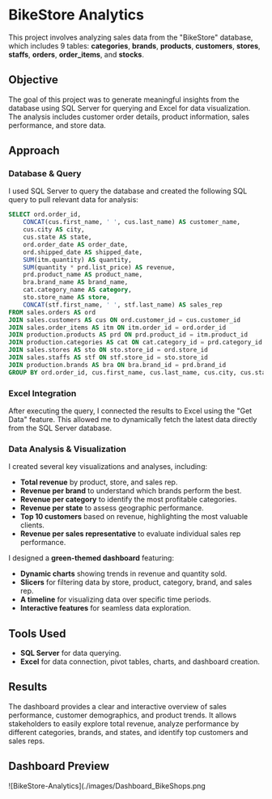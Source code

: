 # BikeStore Analytics

This project involves analyzing sales data from the "BikeStore" database, which includes 9 tables: **categories**, **brands**, **products**, **customers**, **stores**, **staffs**, **orders**, **order_items**, and **stocks**.

## Objective
The goal of this project was to generate meaningful insights from the database using SQL Server for querying and Excel for data visualization. The analysis includes customer order details, product information, sales performance, and store data.

## Approach

### Database & Query
I used SQL Server to query the database and created the following SQL query to pull relevant data for analysis:

```sql
SELECT ord.order_id,
    CONCAT(cus.first_name, ' ', cus.last_name) AS customer_name,
    cus.city AS city,
    cus.state AS state,
    ord.order_date AS order_date,
    ord.shipped_date AS shipped_date,
    SUM(itm.quantity) AS quantity,
    SUM(quantity * prd.list_price) AS revenue,
    prd.product_name AS product_name,
    bra.brand_name AS brand_name,
    cat.category_name AS category,
    sto.store_name AS store,
    CONCAT(stf.first_name, ' ', stf.last_name) AS sales_rep
FROM sales.orders AS ord
JOIN sales.customers AS cus ON ord.customer_id = cus.customer_id
JOIN sales.order_items AS itm ON itm.order_id = ord.order_id
JOIN production.products AS prd ON prd.product_id = itm.product_id
JOIN production.categories AS cat ON cat.category_id = prd.category_id
JOIN sales.stores AS sto ON sto.store_id = ord.store_id
JOIN sales.staffs AS stf ON stf.store_id = sto.store_id
JOIN production.brands AS bra ON bra.brand_id = prd.brand_id
GROUP BY ord.order_id, cus.first_name, cus.last_name, cus.city, cus.state, ord.order_date, ord.shipped_date, prd.product_name, cat.category_name, sto.store_name, stf.first_name, stf.last_name, bra.brand_name;
```

### Excel Integration
After executing the query, I connected the results to Excel using the "Get Data" feature. This allowed me to dynamically fetch the latest data directly from the SQL Server database.

### Data Analysis & Visualization
I created several key visualizations and analyses, including:
- **Total revenue** by product, store, and sales rep.
- **Revenue per brand** to understand which brands perform the best.
- **Revenue per category** to identify the most profitable categories.
- **Revenue per state** to assess geographic performance.
- **Top 10 customers** based on revenue, highlighting the most valuable clients.
- **Revenue per sales representative** to evaluate individual sales rep performance.

I designed a **green-themed dashboard** featuring:
- **Dynamic charts** showing trends in revenue and quantity sold.
- **Slicers** for filtering data by store, product, category, brand, and sales rep.
- **A timeline** for visualizing data over specific time periods.
- **Interactive features** for seamless data exploration.

## Tools Used
- **SQL Server** for data querying.
- **Excel** for data connection, pivot tables, charts, and dashboard creation.

## Results
The dashboard provides a clear and interactive overview of sales performance, customer demographics, and product trends. It allows stakeholders to easily explore total revenue, analyze performance by different categories, brands, and states, and identify top customers and sales reps.

## Dashboard Preview  
![BikeStore-Analytics](./images/Dashboard_BikeShops.png
